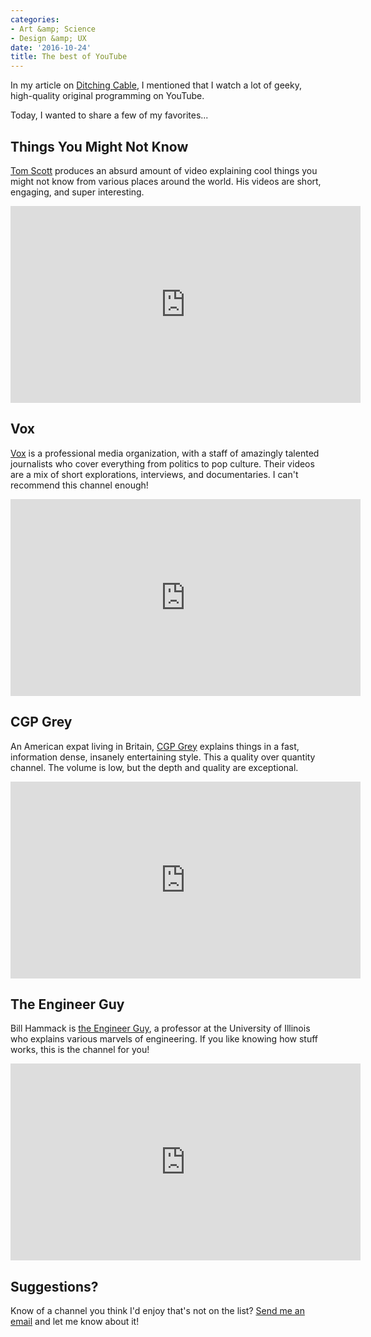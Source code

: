 ```yaml
---
categories:
- Art &amp; Science
- Design &amp; UX
date: '2016-10-24'
title: The best of YouTube
---
```


In my article on [Ditching Cable](https://gomakethings.com/ditching-cable), I mentioned that I watch a lot of geeky, high-quality original programming on YouTube.

Today, I wanted to share a few of my favorites...

## Things You Might Not Know

[Tom Scott](https://www.youtube.com/user/enyay) produces an absurd amount of video explaining cool things you might not know from various places around the world. His videos are short, engaging, and super interesting.

<iframe width="560" height="315" src="https://www.youtube.com/embed/QnM2tVZr7Fs?rel=0" frameborder="0" allowfullscreen></iframe>

## Vox

[Vox](https://www.youtube.com/user/voxdotcom) is a professional media organization, with a staff of amazingly talented journalists who cover everything from politics to pop culture. Their videos are a mix of short explorations, interviews, and documentaries. I can't recommend this channel enough!

<iframe width="560" height="315" src="https://www.youtube.com/embed/QWveXdj6oZU?rel=0" frameborder="0" allowfullscreen></iframe>

## CGP Grey

An American expat living in Britain, [CGP Grey](https://www.youtube.com/user/CGPGrey) explains things in a fast, information dense, insanely entertaining style. This a quality over quantity channel. The volume is low, but the depth and quality are exceptional.

<iframe width="560" height="315" src="https://www.youtube.com/embed/rNu8XDBSn10?rel=0" frameborder="0" allowfullscreen></iframe>

## The Engineer Guy

Bill Hammack is [the Engineer Guy](https://www.youtube.com/user/engineerguyvideo), a professor at the University of Illinois who explains various marvels of engineering. If you like knowing how stuff works, this is the channel for you!

<iframe width="560" height="315" src="https://www.youtube.com/embed/hUhisi2FBuw?rel=0" frameborder="0" allowfullscreen></iframe>

## Suggestions?

Know of a channel you think I'd enjoy that's not on the list? [Send me an email](https://gomakethings.com/about) and let me know about it!